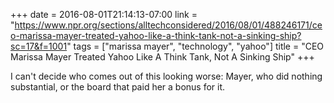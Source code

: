 +++
date = 2016-08-01T21:14:13-07:00
link = "https://www.npr.org/sections/alltechconsidered/2016/08/01/488246171/ceo-marissa-mayer-treated-yahoo-like-a-think-tank-not-a-sinking-ship?sc=17&f=1001"
tags = ["marissa mayer", "technology", "yahoo"]
title = "CEO Marissa Mayer Treated Yahoo Like A Think Tank, Not A Sinking Ship"
+++

I can't decide who comes out of this looking worse: Mayer, who did nothing substantial, or the board that paid her a bonus for it.
